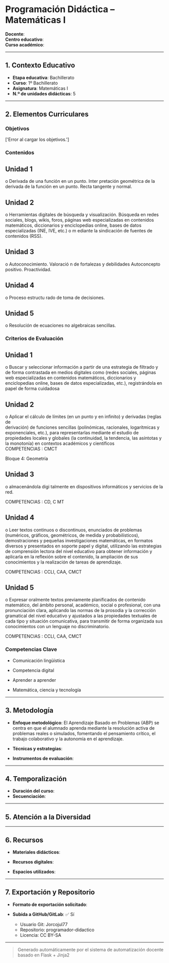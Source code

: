 # Programación Didáctica – Matemáticas I

**Docente**:   
**Centro educativo**:   
**Curso académico**:   

---

## 1. Contexto Educativo

- **Etapa educativa**: Bachillerato
- **Curso**: 1º Bachillerato
- **Asignatura**: Matemáticas I
- **N.º de unidades didácticas**: 5

---

## 2. Elementos Curriculares

### Objetivos
['Error al cargar los objetivos.']
### Contenidos

## Unidad 1
o Derivada de una función en un punto. Inter pretación geométrica de la derivada 
de la función en un punto. Recta tangente y normal.

## Unidad 2
o Herramientas digitales de búsqueda y visualización. Búsqueda en redes 
sociales, blogs, wikis, foros, páginas web especializadas en contenidos 
matemáticos, diccionarios y enciclopedias online, bases de datos especializadas 
(INE, IVE, etc.) o m ediante la sindicación de fuentes de contenidos (RSS).

## Unidad 3
o Autoconocimiento. Valoració n de fortalezas y debilidades Autoconcepto positivo. 
Proactividad.

## Unidad 4
o Proceso estructu rado de toma de decisiones.

## Unidad 5
o Resolución de ecuaciones no algebraicas sencillas.


### Criterios de Evaluación

## Unidad 1
o Buscar y seleccionar información a partir de una estrategia de filtrado y de forma 
contrastada en medios digitales como (redes sociales, páginas web 
especializadas en contenidos matemáticos, diccionarios y enciclopedias online, 
bases de datos especializadas, etc.), registrándola en papel de forma cuidadosa

## Unidad 2
o Aplicar el cálculo de límites (en un punto y en infinito) y derivadas (reglas de  
derivación) de funciones sencillas (polinómicas, racionales, logarítmicas y 
exponenciales,  etc.), para representarlas mediante el estudio de propiedades 
locales y globales (la continuidad, la tendencia, las asíntotas y la monotonía) en 
contextos académicos y científicos  
COMPETENCIAS : CMCT  
 
Bloque 4: Geometría

## Unidad 3
o almacenándola digi talmente en dispositivos informáticos y servicios de la red.  
 
COMPETENCIAS : CD, C MT

## Unidad 4
o Leer textos continuos o discontinuos, enunciados de problemas (numéricos, 
gráficos, geométricos, de medida y probabilísticos), demostraciones y pequeñas 
investigaciones matemáticas, en formatos diversos y presentados en soporte 
papel y digital, utilizando las estrategias de comprensión lectora del nivel 
educativo para obtener información y aplicarla en la reflexión sobre el contenido, 
la ampliación de sus conocimientos y la realización de tareas de aprendizaje.  
 
COMPETENCIAS : CCLI, CAA, CMCT

## Unidad 5
o Expresar oralmente textos previamente planificados de contenido matemático, 
del ámbito personal, académico, social o profesional, con una pronunciación 
clara,  aplicando las normas de la prosodia y la corrección gramatical del nivel 
educativo y ajustados a las propiedades textuales de cada tipo y situación 
comunicativa, para transmitir de forma organizada sus conocimientos con un 
lenguaje no discriminatorio.  
 
COMPETENCIAS : CCLI, CAA, CMCT


### Competencias Clave


- Comunicación lingüística

- Competencia digital

- Aprender a aprender

- Matemática, ciencia y tecnología



---

## 3. Metodología

- **Enfoque metodológico**: El Aprendizaje Basado en Problemas (ABP) se centra en que el alumnado aprenda mediante la resolución activa de problemas reales o simulados, fomentando el pensamiento crítico, el trabajo colaborativo y la autonomía en el aprendizaje.
- **Técnicas y estrategias**:  
  
- **Instrumentos de evaluación**: 

---

## 4. Temporalización

- **Duración del curso**: 
- **Secuenciación**:  
  

---

## 5. Atención a la Diversidad



---

## 6. Recursos

- **Materiales didácticos**:  
  
- **Recursos digitales**:  
  
- **Espacios utilizados**: 

---

## 7. Exportación y Repositorio

- **Formato de exportación solicitado**: 
- **Subida a GitHub/GitLab**: ✅ Sí

  - Usuario Git: Jorcojul77
  - Repositorio: programador-didactico
  - Licencia: CC BY-SA


---

> Generado automáticamente por el sistema de automatización docente basado en Flask + Jinja2